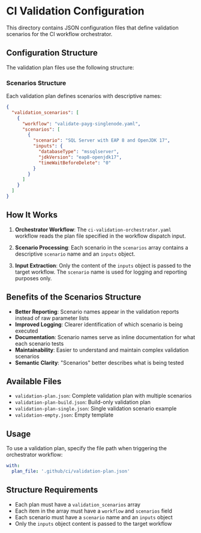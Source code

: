 # CI Validation Configuration

This directory contains JSON configuration files that define validation scenarios for the CI workflow orchestrator.

## Configuration Structure

The validation plan files use the following structure:

### Scenarios Structure
Each validation plan defines scenarios with descriptive names:

```json
{
  "validation_scenarios": [
    {
      "workflow": "validate-payg-singlenode.yaml",
      "scenarios": [
        {
          "scenario": "SQL Server with EAP 8 and OpenJDK 17",
          "inputs": {
            "databaseType": "mssqlserver",
            "jdkVersion": "eap8-openjdk17",
            "timeWaitBeforeDelete": "0"
          }
        }
      ]
    }
  ]
}
```

## How It Works

1. **Orchestrator Workflow**: The `ci-validation-orchestrator.yaml` workflow reads the plan file specified in the workflow dispatch input.

2. **Scenario Processing**: Each scenario in the `scenarios` array contains a descriptive `scenario` name and an `inputs` object.

3. **Input Extraction**: Only the content of the `inputs` object is passed to the target workflow. The `scenario` name is used for logging and reporting purposes only.

## Benefits of the Scenarios Structure

- **Better Reporting**: Scenario names appear in the validation reports instead of raw parameter lists
- **Improved Logging**: Clearer identification of which scenario is being executed
- **Documentation**: Scenario names serve as inline documentation for what each scenario tests
- **Maintainability**: Easier to understand and maintain complex validation scenarios
- **Semantic Clarity**: "Scenarios" better describes what is being tested

## Available Files

- `validation-plan.json`: Complete validation plan with multiple scenarios
- `validation-plan-build.json`: Build-only validation plan
- `validation-plan-single.json`: Single validation scenario example
- `validation-empty.json`: Empty template

## Usage

To use a validation plan, specify the file path when triggering the orchestrator workflow:

```yaml
with:
  plan_file: '.github/ci/validation-plan.json'
```

## Structure Requirements

- Each plan must have a `validation_scenarios` array
- Each item in the array must have a `workflow` and `scenarios` field
- Each scenario must have a `scenario` name and an `inputs` object
- Only the `inputs` object content is passed to the target workflow
